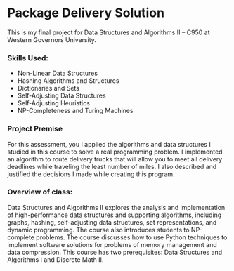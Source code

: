 

# Package Delivery Solution

This is my final project for Data Structures and Algorithms II – C950 at Western Governors University.

### Skills Used:
- Non-Linear Data Structures
- Hashing Algorithms and Structures
- Dictionaries and Sets
- Self-Adjusting Data Structures
- Self-Adjusting Heuristics
- NP-Completeness and Turing Machines

### Project Premise
For this assessment, you I applied the algorithms and data structures I studied in this course to solve a real programming problem. I implemented an algorithm to route delivery trucks that will allow you to meet all delivery deadlines while traveling the least number of miles. I also described and justified the decisions I made while creating this program.

### Overview of class:
Data Structures and Algorithms II explores the analysis and implementation of high-performance data structures and supporting algorithms, including graphs, hashing, self-adjusting data structures, set representations, and dynamic programming. The course also introduces students to NP-complete problems. The course discusses how to use Python techniques to implement software solutions for problems of memory management and data compression. This course has two prerequisites: Data Structures and Algorithms I and Discrete Math II.

